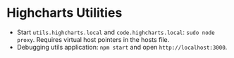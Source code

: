 # Highcharts Utilities

* Start `utils.highcharts.local` and `code.highcharts.local`: `sudo node proxy`.
Requires virtual host pointers in the hosts file.
* Debugging utils application: `npm start` and open `http://localhost:3000`.